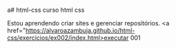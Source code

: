 a# html-css
 curso html css

 Estou aprendendo criar sites e gerenciar repositórios.
 <a href="https://alvaroazambuja.github.io/html-css/exercicios/ex002/index.html>executar 001</a>

